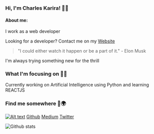 ### Hi, I'm Charles Karira! 👨‍💻
#### About me:

I work as a web developer 

Looking for a developer? Contact me on my [Website](https://my_world-z3rmou.vertex360.co/) 

> "I could either watch it happen or be a part of it."  - Elon Musk

I'm always trying something new for the thrill

### What I'm focusing on 🦸‍♂️

Currently working on Artificial Intelligence using Python and learning REACTJS

### Find me somewhere 🔎🌍

[![Alt text](https://assets.digitalocean.com/articles/alligator/boo.svg)](https://digitalocean.com)
[Github](github.com/hackster254)
[Medium](https://medium.com/@hackster.origin)
[Twitter](https://twitter.com/c_karira)

![Github stats](https://github-readme-stats.vercel.app/api?username=hackster254)

